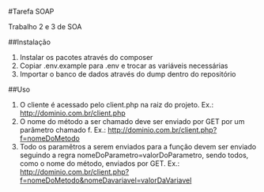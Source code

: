 #Tarefa SOAP

Trabalho 2 e 3 de SOA

##Instalação
1. Instalar os pacotes através do composer
2. Copiar .env.example para .env e trocar as variáveis necessárias
3. Importar o banco de dados através do dump dentro do repositório
 
##Uso
1. O cliente é acessado pelo client.php na raiz do projeto. Ex.: http://dominio.com.br/client.php
2. O nome do método a ser chamado deve ser enviado por GET por um parâmetro chamado f. Ex.: http://dominio.com.br/client.php?f=nomeDoMetodo
3. Todo os paramêtros a serem enviados para a função devem ser enviado seguindo a regra nomeDoParametro=valorDoParametro, sendo todos, como o nome do método, enviados por GET.
Ex.: http://dominio.com.br/client.php?f=nomeDoMetodo&nomeDavariavel=valorDaVariavel
